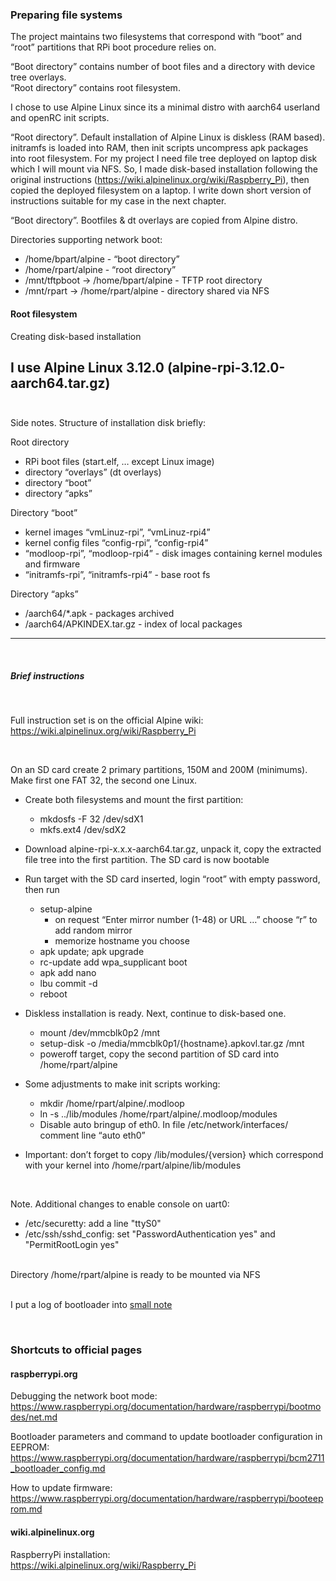 ### Preparing file systems

The project maintains two filesystems that correspond with “boot” and “root” partitions that RPi boot procedure relies on.

“Boot directory” contains number of boot files and a directory with device tree overlays.</br>
“Root directory” contains root filesystem. 


I chose to use Alpine Linux since its a minimal distro with aarch64 userland and openRC init scripts.

“Root directory”. Default installation of Alpine Linux is diskless (RAM based). initramfs is loaded into RAM, then init scripts uncompress apk packages into root filesystem. For my project I need file tree deployed on laptop disk which I will mount via NFS.
So, I made disk-based installation following the original instructions (https://wiki.alpinelinux.org/wiki/Raspberry_Pi), then copied the deployed filesystem on a laptop. I write down short version of instructions suitable for my case in the next chapter.

“Boot directory”. Bootfiles & dt overlays are copied from Alpine distro.

Directories supporting network boot:

* /home/bpart/alpine			- “boot directory”</br>
* /home/rpart/alpine			- “root directory”</br>
* /mnt/tftpboot -> /home/bpart/alpine	- TFTP root directory</br>
* /mnt/rpart -> /home/rpart/alpine		- directory shared via NFS


#### Root filesystem

Creating disk-based installation

I use Alpine Linux 3.12.0 (alpine-rpi-3.12.0-aarch64.tar.gz)
</br>
</br>
----

Side notes. Structure of installation disk briefly:

Root directory</br>
* RPi boot files (start.elf, … except Linux image)</br>
* directory “overlays” (dt overlays)</br>
* directory “boot”</br>
* directory “apks”

Directory “boot”</br>
* kernel images “vmLinuz-rpi”, “vmLinuz-rpi4”</br>
* kernel config files “config-rpi”, “config-rpi4”</br>
* “modloop-rpi”, “modloop-rpi4” - disk images containing kernel modules and firmware</br>
* “initramfs-rpi”, “initramfs-rpi4” - base root fs

Directory “apks”</br>
* /aarch64/*.apk - packages archived</br>
* /aarch64/APKINDEX.tar.gz - index of local packages


----
</br>

##### Brief instructions

</br>

Full instruction set is on the official Alpine wiki:  https://wiki.alpinelinux.org/wiki/Raspberry_Pi

</br>

On an SD card create 2 primary partitions, 150M and 200M (minimums). Make first one FAT 32, the second one Linux.

* Create both filesystems and mount the first partition:</br>
	* mkdosfs -F 32 /dev/sdX1</br>
	* mkfs.ext4 /dev/sdX2

* Download alpine-rpi-x.x.x-aarch64.tar.gz, unpack it, copy the extracted file tree into the first partition. The SD card is now bootable
* Run target with the SD card inserted, login “root” with empty password, then run</br>
	* setup-alpine
		* on request “Enter mirror number (1-48) or URL …” choose “r” to add  random mirror
		* memorize hostname you choose</br>
	* apk update; apk upgrade</br>
	* rc-update add wpa_supplicant boot</br>
	* apk add nano</br>
	* lbu commit -d</br>
	* reboot
				
* Diskless installation is ready. Next, continue to disk-based one.</br>
	* mount   /dev/mmcblk0p2  /mnt</br>
	* setup-disk  -o /media/mmcblk0p1/{hostname}.apkovl.tar.gz   /mnt</br>
	* poweroff target, copy the second partition of SD card into /home/rpart/alpine
				
* Some adjustments to make init scripts working:</br>
	* mkdir /home/rpart/alpine/.modloop</br>
	* ln -s  ../lib/modules  /home/rpart/alpine/.modloop/modules</br>
	* Disable auto bringup of eth0. In file /etc/network/interfaces/ comment line “auto eth0”


* Important: don’t forget to copy /lib/modules/{version} which correspond with your kernel into /home/rpart/alpine/lib/modules 

</br>

Note. Additional changes to enable console on uart0:
* /etc/securetty: add a line "ttyS0"
* /etc/ssh/sshd_config: set "PasswordAuthentication yes" and "PermitRootLogin yes"


</br>
Directory /home/rpart/alpine is ready to be mounted via NFS

</br>
</br>

I put a log of bootloader into [small note](https://github.com/malus-brandywine/malus-brandywine/blob/master/Articles/RPi-netboot/docs/rpi4-netboot-aarch64-alpine-notes-2.md)

</br>

### Shortcuts to official pages

#### raspberrypi.org

Debugging the network boot mode:</br>
https://www.raspberrypi.org/documentation/hardware/raspberrypi/bootmodes/net.md

Bootloader parameters and command to update bootloader configuration in EEPROM:</br>
https://www.raspberrypi.org/documentation/hardware/raspberrypi/bcm2711_bootloader_config.md

How to update firmware:</br>
https://www.raspberrypi.org/documentation/hardware/raspberrypi/booteeprom.md


#### wiki.alpinelinux.org

RaspberryPi installation:</br>
https://wiki.alpinelinux.org/wiki/Raspberry_Pi

